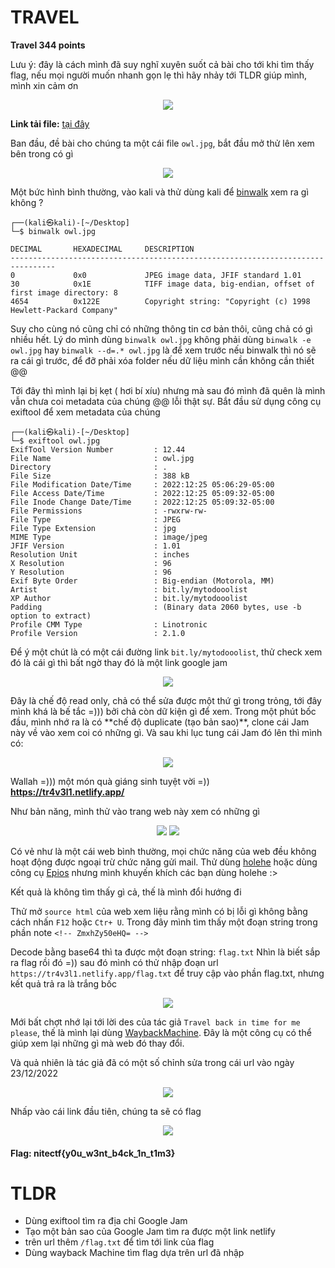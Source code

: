 TRAVEL
====
**Travel 344 points**

Lưu ý: đây là cách mình đã suy nghĩ xuyên suốt cả bài cho tới khi tìm thấy flag, nếu mọi người muốn nhanh gọn lẹ thì hãy nhảy tới TLDR giúp mình, mình xin cảm ơn 
<p align="center">
  <img src="https://user-images.githubusercontent.com/100250271/209463407-9e1af1a8-4d62-4a9d-8a71-20aa3c19c236.png">
</p>

**Link tải file:** [tại đây](https://github.com/P5ySm1th/CTF/blob/main/NiteCTF2022/Misc/Travel/owl.jpg)

Ban đầu, đề bài cho chúng ta một cái file `owl.jpg`, bắt đầu mở thử lên xem bên trong có gì

<p align="center">
  <img src="https://user-images.githubusercontent.com/100250271/209463647-0660d7ee-cecb-4d89-a119-8b1f18db589a.png">
</p>

Một bức hình bình thường, vào kali và thử dùng kali để [binwalk](https://www.kali.org/tools/binwalk/) xem ra gì không ?

```
┌──(kali㉿kali)-[~/Desktop]
└─$ binwalk owl.jpg   

DECIMAL       HEXADECIMAL     DESCRIPTION
--------------------------------------------------------------------------------
0             0x0             JPEG image data, JFIF standard 1.01
30            0x1E            TIFF image data, big-endian, offset of first image directory: 8
4654          0x122E          Copyright string: "Copyright (c) 1998 Hewlett-Packard Company"
```
Suy cho cùng nó cũng chỉ có những thông tin cơ bản thôi, cũng chả có gì nhiều hết. Lý do mình dùng `binwalk owl.jpg` không phải dùng `binwalk -e owl.jpg` hay `binwalk --d=.* owl.jpg` là để xem trước nếu binwalk thì nó sẽ ra cái gì trước, để đỡ phải xóa folder nếu dữ liệu mình cần không cần thiết @@

Tới đây thì mình lại bị kẹt ( hơi bí xíu) nhưng mà sau đó mình đã quên là mình vẫn chưa coi metadata của chúng @@ lỗi thật sự. Bắt đầu sử dụng công cụ exiftool để xem metadata của chúng

```
┌──(kali㉿kali)-[~/Desktop]
└─$ exiftool owl.jpg 
ExifTool Version Number         : 12.44
File Name                       : owl.jpg
Directory                       : .
File Size                       : 388 kB
File Modification Date/Time     : 2022:12:25 05:06:29-05:00
File Access Date/Time           : 2022:12:25 05:09:32-05:00
File Inode Change Date/Time     : 2022:12:25 05:09:32-05:00
File Permissions                : -rwxrw-rw-
File Type                       : JPEG
File Type Extension             : jpg
MIME Type                       : image/jpeg
JFIF Version                    : 1.01
Resolution Unit                 : inches
X Resolution                    : 96
Y Resolution                    : 96
Exif Byte Order                 : Big-endian (Motorola, MM)
Artist                          : bit.ly/mytodooolist
XP Author                       : bit.ly/mytodooolist
Padding                         : (Binary data 2060 bytes, use -b option to extract)
Profile CMM Type                : Linotronic
Profile Version                 : 2.1.0
```
Để ý một chút là có một cái đường link `bit.ly/mytodooolist`, thử check xem đó là cái gì thì bất ngờ thay đó là một link google jam
<p align="center">
  <img src="https://user-images.githubusercontent.com/100250271/209465207-6bde83ed-8e7b-4fee-b2b1-243d911b2960.png">
</p>
Đây là chế độ read only, chả có thể sửa được một thứ gì trong trỏng, tới đây mình khá là bế tắc =))) bởi chả còn dữ kiện gì để xem. Trong một phút bốc đầu, mình nhớ ra là có **chế độ duplicate (tạo bản sao)**, clone cái Jam này về vào xem coi có những gì. Và sau khi lục tung cái Jam đó lên thì mình có:

<p align="center">
  <img src="https://user-images.githubusercontent.com/100250271/209465510-4c3a4f6b-fe99-4fc9-88d3-5febc7d99990.png">
</p>

Wallah =))) một món quà giáng sinh tuyệt vời =)) **https://tr4v3l1.netlify.app/**

Như bản năng, mình thử vào trang web này xem có những gì

<p align="center">
  <img src="https://user-images.githubusercontent.com/100250271/209465864-16062fcf-0e9e-4c61-93ee-f27cd19df8ac.png">
  <img src= "https://user-images.githubusercontent.com/100250271/209465879-71dd0aad-0213-4fdd-ac49-e61a35668a87.png">
</p>

Có vẻ như là một cái web bình thường, mọi chức năng của web đều không hoạt động được ngoại trừ chức năng gửi mail. Thử dùng [holehe](https://github.com/megadose/holehe) hoặc dùng công cụ [Epios](https://epieos.com/) nhưng mình khuyến khích các bạn dùng holehe :> 

Kết quả là không tìm thấy gì cả, thế là mình đổi hướng đi


Thử mở `source html` của web xem liệu rằng mình có bị lỗi gì không bằng cách nhấn `F12` hoặc `Ctr+ U`. Trong đây mình tìm thấy một đoạn string trong phần note `<!-- ZmxhZy50eHQ= -->` 

Decode bằng base64 thì ta được một đoạn string: `flag.txt` Nhìn là biết sắp ra flag rồi đó =)) sau đó mình có thử nhập đoạn url `https://tr4v3l1.netlify.app/flag.txt` để truy cập vào phần flag.txt, nhưng kết quả trả ra là trắng bốc
<p align = "center">
    <img src = "https://user-images.githubusercontent.com/100250271/209466057-764c61ab-e9f6-4f80-8c74-2c8356695f27.png">
</p>

Mới bất chợt nhớ lại tới lời des của tác giả `Travel back in time for me please`, thế là mình lại dùng [WaybackMachine](https://web.archive.org/). Đây là một công cụ có thể giúp xem lại những gì mà web đó thay đổi. 

Và quả nhiên là tác giả đã có một số chỉnh sửa trong cái url vào ngày 23/12/2022 
<p align = "center">
    <img src = "https://user-images.githubusercontent.com/100250271/209466207-979112b0-bddd-4839-bd63-a1a0475203b2.png">
</p>

Nhấp vào cái link đầu tiên, chúng ta sẽ có flag
<p align = "center">
    <img src = "https://user-images.githubusercontent.com/100250271/209466241-cb06293b-3e80-43e8-bdc4-937f581ad880.png">
</p>

#### Flag: nitectf{y0u_w3nt_b4ck_1n_t1m3}
TLDR
===
* Dùng exiftool tìm ra địa chỉ Google Jam
* Tạo một bản sao của Google Jam tìm ra được một link netlify
* trên url thêm `/flag.txt` để tìm tới link của flag
* Dùng wayback Machine tìm flag dựa trên url đã nhập
